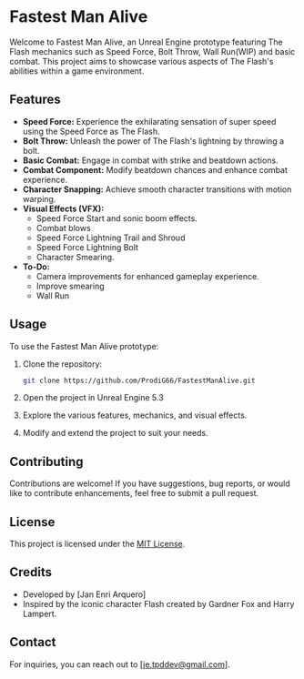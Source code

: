 # Fastest Man Alive

Welcome to Fastest Man Alive, an Unreal Engine prototype featuring The Flash mechanics such as Speed Force, Bolt Throw, Wall Run(WIP) and basic combat. This project aims to showcase various aspects of The Flash's abilities within a game environment.

## Features

- **Speed Force:** Experience the exhilarating sensation of super speed using the Speed Force as The Flash.
- **Bolt Throw:** Unleash the power of The Flash's lightning by throwing a bolt.
- **Basic Combat:** Engage in combat with strike and beatdown actions.
- **Combat Component:** Modify beatdown chances and enhance combat experience.
- **Character Snapping:** Achieve smooth character transitions with motion warping.
- **Visual Effects (VFX):**
  - Speed Force Start and sonic boom effects.
  - Combat blows
  - Speed Force Lightning Trail and Shroud
  - Speed Force Lightning Bolt
  - Character Smearing.
- **To-Do:**
  - Camera improvements for enhanced gameplay experience.
  - Improve smearing
  - Wall Run

## Usage

To use the Fastest Man Alive prototype:

1. Clone the repository:

    ```bash
    git clone https://github.com/ProdiG66/FastestManAlive.git
    ```

2. Open the project in Unreal Engine 5.3

3. Explore the various features, mechanics, and visual effects.

4. Modify and extend the project to suit your needs.

## Contributing

Contributions are welcome! If you have suggestions, bug reports, or would like to contribute enhancements, feel free to submit a pull request.

## License

This project is licensed under the [MIT License](LICENSE).

## Credits

- Developed by [Jan Enri Arquero]
- Inspired by the iconic character Flash created by Gardner Fox and Harry Lampert.

## Contact

For inquiries, you can reach out to [je.tpddev@gmail.com].


